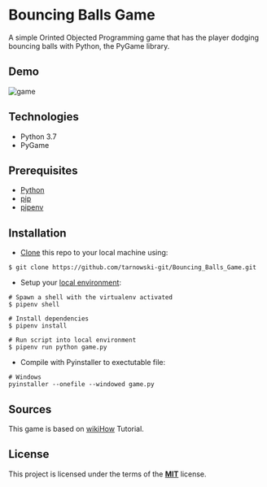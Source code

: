 # Bouncing Balls Game

A simple Orinted Objected Programming game that has the player dodging bouncing balls with Python, the PyGame library.

## Demo

![game](https://user-images.githubusercontent.com/34337622/72373131-f13fa400-3707-11ea-9fa0-91f9913c60b1.gif)

## Technologies

-   Python 3.7
-   PyGame

## Prerequisites

-   [Python](https://www.python.org/downloads/)
-   [pip](https://pip.pypa.io/en/stable/installing/)
-   [pipenv](https://pipenv.readthedocs.io/en/latest/install/#make-sure-you-ve-got-python-pip)

## Installation

-   [Clone](https://help.github.com/en/github/creating-cloning-and-archiving-repositories/cloning-a-repository) this repo to your local machine using:

```
$ git clone https://github.com/tarnowski-git/Bouncing_Balls_Game.git
```

-   Setup your [local environment](https://thoughtbot.com/blog/how-to-manage-your-python-projects-with-pipenv):

```
# Spawn a shell with the virtualenv activated
$ pipenv shell

# Install dependencies
$ pipenv install

# Run script into local environment
$ pipenv run python game.py
```

-   Compile with Pyinstaller to exectutable file:

```
# Windows
pyinstaller --onefile --windowed game.py
```

## Sources

This game is based on [wikiHow](https://www.wikihow.com/Program-a-Game-in-Python-with-Pygame#Making-a-Game-Object_sub) Tutorial.

## License

This project is licensed under the terms of the [**MIT**](https://github.com/tarnowski-git/Bouncing_Balls_Game/blob/master/LICENSE) license.
